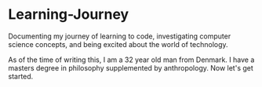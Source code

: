 # Learning-Journey
Documenting my journey of learning to code, investigating computer science concepts, and being excited about the world of technology.

As of the time of writing this, I am a 32 year old man from Denmark. I have a masters degree in philosophy supplemented by anthropology. Now let's get started.
